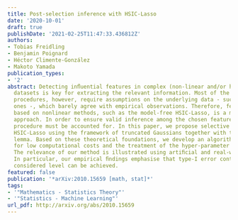 ```yaml
---
title: Post-selection inference with HSIC-Lasso
date: '2020-10-01'
draft: true
publishDate: '2021-02-25T11:47:33.436812Z'
authors:
- Tobias Freidling
- Benjamin Poignard
- Héctor Climente-González
- Makoto Yamada
publication_types:
- '2'
abstract: Detecting inﬂuential features in complex (non-linear and/or high-dimensional)
  datasets is key for extracting the relevant information. Most of the popular selection
  procedures, however, require assumptions on the underlying data - such as distributional
  ones -, which barely agree with empirical observations. Therefore, feature selection
  based on nonlinear methods, such as the model-free HSIC-Lasso, is a more relevant
  approach. In order to ensure valid inference among the chosen features, the selection
  procedure must be accounted for. In this paper, we propose selective inference with
  HSIC-Lasso using the framework of truncated Gaussians together with the polyhedral
  lemma. Based on these theoretical foundations, we develop an algorithm allowing
  for low computational costs and the treatment of the hyper-parameter selection issue.
  The relevance of our method is illustrated using artiﬁcial and real-world datasets.
  In particular, our empirical ﬁndings emphasise that type-I error control at the
  considered level can be achieved.
featured: false
publication: '*arXiv:2010.15659 [math, stat]*'
tags:
- '"Mathematics - Statistics Theory"'
- '"Statistics - Machine Learning"'
url_pdf: http://arxiv.org/abs/2010.15659
---
```


